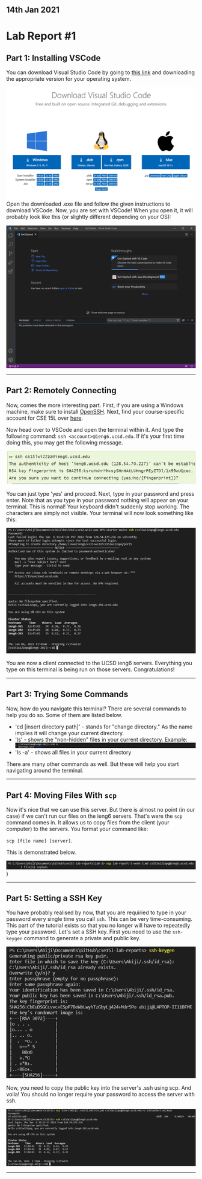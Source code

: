 ## 14th Jan 2021
# **Lab Report #1**

## **Part 1: Installing VSCode**
You can download Visual Studio Code by going to [this link](https://code.visualstudio.com/download) and downloading the appropriate version for your operating system. 

![Image](VSCode_download.png)
Open the downloaded .exe file and follow the given instructions to download VSCode. Now, you are set with VSCode! When you open it, it will probably look like this (or slightly different depending on your OS): 

![Image](vscode_opening_page.png)

---
## **Part 2: Remotely Connecting**
Now, comes the more interesting part. First, if you are using a Windows machine, make sure to install [OpenSSH](https://docs.microsoft.com/en-us/windows-server/administration/openssh/openssh_install_firstuse). Next, find your course-specific account for CSE 15L over [here](https://sdacs.ucsd.edu/~icc/index.php). 

Now head over to VSCode and open the terminal within it. And type the following command: `ssh <account>@ieng6.ucsd.edu`. If it's your first time doing this, you may get the following message. 

![Image](first_ssh.png)

You can just type 'yes' and proceed. Next, type in your password and press enter. Note that as you type in your password nothing will appear on your terminal. This is normal! Your keyboard didn't suddenly stop working. The characters are simply not visible. Your terminal will now look something like this: 

![Image](ssh_initial_page.png)

You are now a client connected to the UCSD ieng6 servers. Everything you type on this terminal is being run on those servers. Congratulations!

---
## **Part 3: Trying Some Commands**
Now, how do you navigate this terminal? There are several commands to help you do so. Some of them are listed below. 

* 'cd [insert directory path]' - stands for "change directory." As the name implies it will change your current directory. 
*  'ls' - shows the "non-hidden" files in your current directory. Example: ![Image](ex_ls.png)
* 'ls -a' - shows all files in your current directory

There are many other commands as well. But these will help you start navigating around the terminal. 

---
## **Part 4: Moving Files With `scp`**
Now it's nice that we can use this server. But there is almost no point (in our case) if we can't run our files on the ieng6 servers. That's were the `scp` command comes in. It allows us to copy files from the client (your computer) to the servers. You format your command like: 

`scp [file name] [server]`. 

This is demonstrated below.

![Image](scp_ex.png))

---
## **Part 5: Setting a SSH Key**
You have probably realised by now, that you are requiried to type in your password every single time you call `ssh`. This can be very time-consuming. This part of the tutorial exists so that you no longer will have to repeatedly type your password. Let's set a SSH key. First you need to use the `ssh-keygen` command to generate a private and public key.

![Image](ssh_keygen.png)

Now, you need to copy the public key into the server's .ssh using scp. And voila! You should no longer require your password to access the server with ssh. 

![Image](ssh_no_password.png)

---


